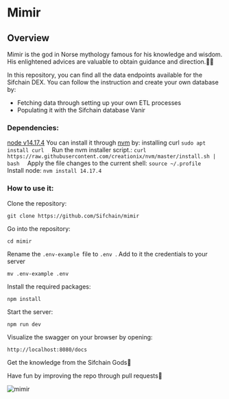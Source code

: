 # Mimir

## Overview
Mimir is the god in Norse mythology famous for his knowledge and wisdom. His enlightened advices are valuable to obtain guidance and direction.🧙‍♂️

In this repository, you can find all the data endpoints available for the Sifchain DEX. 
You can follow the instruction and create your own database by:
- Fetching data through setting up your own ETL processes 
- Populating it with the Sifchain database Vanir

### Dependencies:
[node v14.17.4]([url](https://nodejs.org/en/blog/release/v14.17.4/))
You can install it through [nvm]([url](https://heynode.com/tutorial/install-nodejs-locally-nvm/)) by:
installing curl
 ```sudo apt install curl  ```
Run the nvm installer script.:
 ```curl https://raw.githubusercontent.com/creationix/nvm/master/install.sh | bash  ```
Apply the file changes to the current shell:
 ```source ~/.profile  ```
Install node:
 ```nvm install 14.17.4```
### How to use it:

Clone the repository:
```
git clone https://github.com/Sifchain/mimir
```

Go into the repository: 
```
cd mimir
```


Rename the ```.env-example ```file to ```.env ```.  Add to it the credentials to your server
```
mv .env-example .env
```

Install the required packages:
```
npm install
```

Start the server:

```
npm run dev
```

Visualize the swagger on your browser by opening:
```
http://localhost:8080/docs
```

Get the knowledge from the Sifchain Gods:crystal_ball:


Have fun by improving the repo through pull requests:muscle:


![mimir](https://user-images.githubusercontent.com/67415638/169348880-37dbf8ca-c1c3-42c0-8cb7-56033fdd2538.jpeg)



